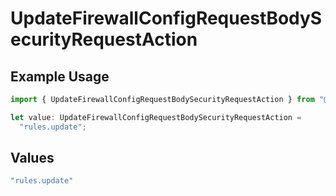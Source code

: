 # UpdateFirewallConfigRequestBodySecurityRequestAction

## Example Usage

```typescript
import { UpdateFirewallConfigRequestBodySecurityRequestAction } from "@vercel/sdk/models/updatefirewallconfigop.js";

let value: UpdateFirewallConfigRequestBodySecurityRequestAction =
  "rules.update";
```

## Values

```typescript
"rules.update"
```
